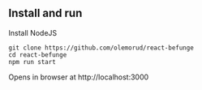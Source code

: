 

## Install and run
Install NodeJS
```
git clone https://github.com/olemorud/react-befunge
cd react-befunge
npm run start
```
Opens in browser at http://localhost:3000